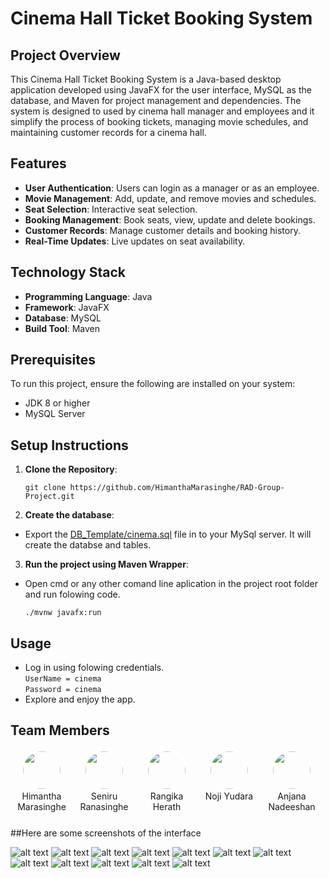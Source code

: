 # Cinema Hall Ticket Booking System

## Project Overview
This Cinema Hall Ticket Booking System is a Java-based desktop application developed using JavaFX for the user interface, MySQL as the database, and Maven for project management and dependencies. The system is designed to used by cinema hall manager and employees and it simplify the process of booking tickets, managing movie schedules, and maintaining customer records for a cinema hall.

## Features
- **User Authentication**: Users can login as a manager or as an employee.
- **Movie Management**: Add, update, and remove movies and schedules.
- **Seat Selection**: Interactive seat selection.
- **Booking Management**: Book seats, view, update and delete bookings.
- **Customer Records**: Manage customer details and booking history.
- **Real-Time Updates**: Live updates on seat availability.

## Technology Stack
- **Programming Language**: Java
- **Framework**: JavaFX
- **Database**: MySQL
- **Build Tool**: Maven

## Prerequisites
To run this project, ensure the following are installed on your system:
- JDK 8 or higher
- MySQL Server

## Setup Instructions
1. **Clone the Repository**:
   ```
   git clone https://github.com/HimanthaMarasinghe/RAD-Group-Project.git
   ```

2. **Create the database**:

- Export the [DB_Template/cinema.sql](DB_Template/cinema.sql) file in to your MySql server. It will create the databse and tables.

3. **Run the project using Maven Wrapper**:
- Open cmd or any other comand line aplication in the project root folder and run folowing code.
    ```
    ./mvnw javafx:run
    ```

## Usage
- Log in using folowing credentials. \
`UserName = cinema`\
`Password = cinema`
- Explore and enjoy the app.

## Team Members

<style>
    .Contributors{
        display : flex;
        flex-wrap : auto;
        margin-bottom : 25px;
    }

    .profile {
        display : flex;
        flex-direction : column;
        align-items : center;
        height : 100px;
        aspect-ratio : 1;
        text-align : center;
        transition: transform 0.3s ease;
        text-decoration : none;
        color : unset;
    }

    .profile:hover{
        text-decoration : none;
        color : unset;
    }

    .profile img {
        width: 60px;
        height: 60px;
        border-radius: 50%;
        object-fit: cover;
        border: 3px solid #fff;
        transition: transform 0.3s ease; 
    }

    .profile img:hover {
        transform: scale(1.2);
    }
</style>

<div class="Contributors">
    <a href="https://github.com/HimanthaMarasinghe" class="profile">
        <img src="https://github.com/HimanthaMarasinghe.png"/>
        Himantha Marasinghe
    </a>
    <a href="https://github.com/SeniruR" class="profile">
        <img src="https://github.com/SeniruR.png"/>
        Seniru Ranasinghe
    </a>
    <a href="https://github.com/RangikaaHerath001" class="profile">
        <img src="https://github.com/RangikaaHerath001.png"/>
        Rangika Herath
    </a>
    <a href="https://github.com/Nojiyu" class="profile">
        <img src="https://github.com/Nojiyu.png"/>
        Noji Yudara
    </a>
    <a href="https://github.com/anjananadee23" class="profile">
        <img src="https://github.com/anjananadee23.png"/>
        Anjana Nadeeshan
    </a>
</div>

##Here are some screenshots of the interface

![alt text](<Screen Shots/Login.png>)
![alt text](<Screen Shots/Home.png>)
![alt text](<Screen Shots/Book_Ticket.png>)
![alt text](<Screen Shots/ShowTime_Details.png>)
![alt text](<Screen Shots/Ticket_Details.png>)
![alt text](<Screen Shots/Movies.png>)
![alt text](<Screen Shots/Movie_Details.png>)
![alt text](<Screen Shots/Update_movie.png>)
![alt text](<Screen Shots/Customers.png>)
![alt text](<Screen Shots/Employees.png>)
![alt text](<Screen Shots/Update_Employee.png>)
![alt text](<Screen Shots/My_Profile.png>)
